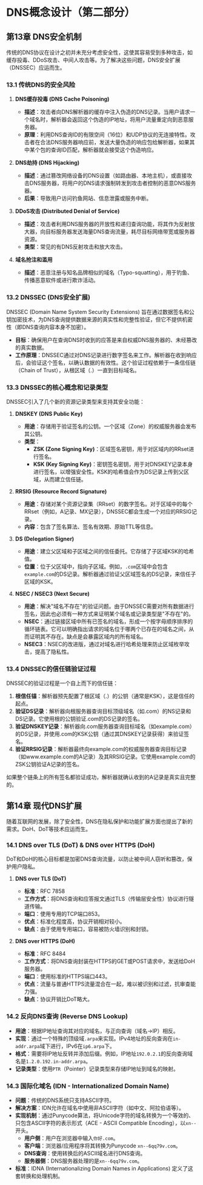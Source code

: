 # DNS概念设计（第二部分）

## 第13章 DNS安全机制

传统的DNS协议在设计之初并未充分考虑安全性，这使其容易受到多种攻击，如缓存投毒、DDoS攻击、中间人攻击等。为了解决这些问题，DNS安全扩展（DNSSEC）应运而生。

### 13.1 传统DNS的安全风险

1.  **DNS缓存投毒 (DNS Cache Poisoning)**
    - **描述**：攻击者向DNS解析器的缓存中注入伪造的DNS记录。当用户请求一个域名时，解析器会返回这个伪造的IP地址，将用户流量重定向到恶意服务器。
    - **原理**：利用DNS查询ID的有限空间（16位）和UDP协议的无连接特性。攻击者在合法DNS服务器响应前，发送大量伪造的响应包给解析器，如果其中某个包的查询ID匹配，解析器就会接受这个伪造响应。

2.  **DNS劫持 (DNS Hijacking)**
    - **描述**：通过篡改网络设备的DNS设置（如路由器、本地主机），或直接攻击DNS服务器，将用户的DNS请求强制转发到攻击者控制的恶意DNS服务器。
    - **后果**：导致用户访问钓鱼网站、信息泄露或服务中断。

3.  **DDoS攻击 (Distributed Denial of Service)**
    - **描述**：攻击者利用DNS服务器的开放性和递归查询功能，将其作为反射放大器，向目标服务器发送海量DNS查询流量，耗尽目标网络带宽或服务器资源。
    - **类型**：常见的有DNS反射攻击和放大攻击。

4.  **域名抢注和滥用**
    - **描述**：恶意注册与知名品牌相似的域名（Typo-squatting），用于钓鱼、传播恶意软件或进行欺诈活动。

### 13.2 DNSSEC (DNS安全扩展)

DNSSEC (Domain Name System Security Extensions) 旨在通过数据签名和公钥加密技术，为DNS查询提供数据来源的真实性和完整性验证，但它不提供机密性（即DNS查询内容本身不加密）。

- **目标**：确保用户在查询DNS时收到的应答是来自权威DNS服务器的、未经篡改的真实数据。
- **工作原理**：DNSSEC通过对DNS记录进行数字签名来工作。解析器在收到响应后，会验证这个签名，以确认数据的有效性。这个验证过程依赖于一条信任链（Chain of Trust），从根区域（.）一直到目标域名。

### 13.3 DNSSEC的核心概念和记录类型

DNSSEC引入了几个新的资源记录类型来支持其安全功能：

1.  **DNSKEY (DNS Public Key)**
    - **用途**：存储用于验证签名的公钥。一个区域（Zone）的权威服务器会发布其公钥。
    - **类型**：
        - **ZSK (Zone Signing Key)**：区域签名密钥，用于对区域内的RRset进行签名。
        - **KSK (Key Signing Key)**：密钥签名密钥，用于对DNSKEY记录本身进行签名，以增强安全性。KSK的哈希值会作为DS记录上传到父区域，从而建立信任链。

2.  **RRSIG (Resource Record Signature)**
    - **用途**：存储对某个资源记录集（RRset）的数字签名。对于区域中的每个RRset（例如，A记录、MX记录），DNSSEC都会生成一个对应的RRSIG记录。
    - **内容**：包含了签名算法、签名有效期、原始TTL等信息。

3.  **DS (Delegation Signer)**
    - **用途**：建立父区域和子区域之间的信任委托。它存储了子区域KSK的哈希值。
    - **位置**：位于父区域中，指向子区域。例如，`.com`区域中会包含`example.com`的DS记录。解析器通过验证父区域签名的DS记录，来信任子区域的KSK。

4.  **NSEC / NSEC3 (Next Secure)**
    - **用途**：解决"域名不存在"的验证问题。由于DNSSEC需要对所有数据进行签名，因此也必须有一种方式来证明某个域名或记录类型是"不存在"的。
    - **NSEC**：通过链接区域中所有已签名的域名，形成一个按字母顺序排序的循环链表。它可以明确指出请求的域名位于哪两个已存在的域名之间，从而证明其不存在。缺点是会暴露区域内的所有域名。
    - **NSEC3**：NSEC的改进版，通过对域名进行哈希处理来防止区域枚举攻击，提高了隐私性。

### 13.4 DNSSEC的信任链验证过程

DNSSEC的验证过程是一个自上而下的信任链：

1.  **根信任锚**：解析器预先配置了根区域（.）的公钥（通常是KSK），这是信任的起点。
2.  **验证DS记录**：解析器向根服务器查询目标顶级域名（如.com）的NS记录和DS记录。它使用根的公钥验证.com的DS记录的签名。
3.  **验证DNSKEY记录**：解析器向.com服务器查询目标域名（如example.com）的DS记录，并使用.com的KSK公钥（通过其DNSKEY记录获得）来验证签名。
4.  **验证RRSIG记录**：解析器最终向example.com的权威服务器查询目标记录（如www.example.com的A记录）及其RRSIG记录。它使用example.com的ZSK公钥验证A记录的签名。

如果整个链条上的所有签名都验证成功，解析器就确认收到的A记录是真实且完整的。

## 第14章 现代DNS扩展

随着互联网的发展，除了安全性，DNS在隐私保护和功能扩展方面也提出了新的需求。DoH、DoT等技术应运而生。

### 14.1 DNS over TLS (DoT) & DNS over HTTPS (DoH)

DoT和DoH的核心目标都是加密DNS查询流量，以防止被中间人窃听和篡改，保护用户隐私。

1.  **DNS over TLS (DoT)**
    - **标准**：RFC 7858
    - **工作方式**：将DNS查询和应答报文通过TLS（传输层安全性）协议进行隧道传输。
    - **端口**：使用专用的TCP端口853。
    - **优点**：标准化程度高，协议开销相对较小。
    - **缺点**：由于使用专用端口，容易被防火墙识别和封锁。

2.  **DNS over HTTPS (DoH)**
    - **标准**：RFC 8484
    - **工作方式**：将DNS查询封装在HTTPS的GET或POST请求中，发送给DoH服务器。
    - **端口**：使用标准的HTTPS端口443。
    - **优点**：流量与普通HTTPS流量混合在一起，难以被识别和过滤，抗审查能力强。
    - **缺点**：协议开销比DoT略大。

### 14.2 反向DNS查询 (Reverse DNS Lookup)

- **用途**：根据IP地址查询其对应的域名，与正向查询（域名->IP）相反。
- **实现**：通过一个特殊的顶级域`.arpa`来实现。IPv4地址的反向查询在`in-addr.arpa`域下进行，IPv6在`ip6.arpa`下。
- **格式**：需要将IP地址反转并添加后缀。例如，IP地址`192.0.2.1`的反向查询域名是`1.2.0.192.in-addr.arpa`。
- **记录类型**：使用`PTR`（Pointer）记录类型来存储IP地址到域名的映射。

### 14.3 国际化域名 (IDN - Internationalized Domain Name)

- **问题**：传统的DNS系统只支持ASCII字符。
- **解决方案**：IDN允许在域名中使用非ASCII字符（如中文、阿拉伯语等）。
- **实现机制**：通过Punycode算法，将Unicode字符的域名转换为一个等效的、只包含ASCII字符的表示形式（ACE - ASCII Compatible Encoding），以`xn--`开头。
    - **用户侧**：用户在浏览器中输入`你好.com`。
    - **客户端**：浏览器/应用程序将其转换为Punycode `xn--6qq79v.com`。
    - **DNS查询**：使用转换后的ASCII域名进行DNS查询。
    - **服务器侧**：DNS服务器处理的是`xn--6qq79v.com`。
- **标准**：IDNA (Internationalizing Domain Names in Applications) 定义了这套转换和处理机制。 